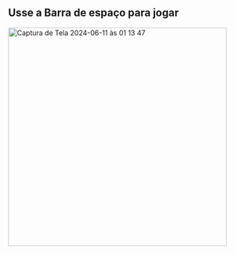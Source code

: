 
## Usse a Barra de espaço para jogar

<img width="446" alt="Captura de Tela 2024-06-11 às 01 13 47" src="https://github.com/user-attachments/assets/a37867db-a40f-4294-bcfd-bb60964399ad">
